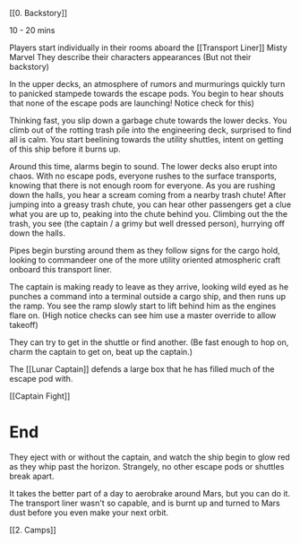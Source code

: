 [[0. Backstory]]

10 - 20 mins

Players start individually in their rooms aboard the [[Transport Liner]] Misty Marvel
They describe their characters appearances (But not their backstory)

In the upper decks, an atmosphere of rumors and murmurings quickly turn to panicked stampede towards the escape pods. You begin to hear shouts that none of the escape pods are launching!
Notice check for this)
 
Thinking fast, you slip down a garbage chute towards the lower decks. You climb out of the rotting trash pile into the engineering deck,  surprised to find all is calm. You start beelining towards the utility shuttles, intent on getting of this ship before it burns up. 

Around this time, alarms begin to sound. The lower decks also erupt into chaos. With no escape pods, everyone rushes to the surface transports, knowing that there is not enough room for everyone.
As you are rushing down the halls, you hear a scream coming from a nearby trash chute! After jumping into a greasy trash chute, you can hear other passengers get a clue what you are up to, peaking into the chute behind you. Climbing out the the trash, you see (the captain / a grimy but well dressed person), hurrying off down the halls.

Pipes begin bursting around them as they follow signs for the cargo hold, looking to commandeer one of the more utility oriented atmospheric craft onboard this transport liner.

The captain is making ready to leave as they arrive, looking wild eyed as he punches a command into a terminal outside a cargo ship, and then runs up the ramp. You see the ramp slowly start to lift behind him as the engines flare on.
(High notice checks can see him use a master override to allow takeoff)

They can try to get in the shuttle or find another.
(Be fast enough to hop on, charm the captain to get on, beat up the captain.)

The [[Lunar Captain]] defends a large box that he has filled much of the escape pod with.

[[Captain Fight]]

# End

They eject with or without the captain, and watch the ship begin to glow red as they whip past the horizon. Strangely, no other escape pods or shuttles break apart. 

It takes the better part of a day to aerobrake around Mars, but you can do it. The transport liner wasn't so capable, and is burnt up and turned to Mars dust before you even make your next orbit.

[[2. Camps]]

